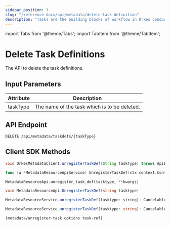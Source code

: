 ```yaml
---
sidebar_position: 3
slug: "/reference-docs/api/metadata/delete-task-definition"
description: "Tasks are the building blocks of workflow in Orkes Conductor. This API is used to delete task definitions in Orkes Conductor."
---
```


import Tabs from '@theme/Tabs';
import TabItem from '@theme/TabItem';

# Delete Task Definitions

The API to delete the task definitions. 

## Input Parameters

| Attribute  | Description                                           |
|------------|-------------------------------------------------------|
| taskType   | The name of the task which is to be deleted. |                                                                                                                                                                                                                                                                                                                                                                                                                                                                                                                                                                                                                                                                                                                                                                                                                                                                                                                                                                                                                                   |

## API Endpoint
```
DELETE /api/metadata/taskdefs/{taskType}
```

## Client SDK Methods

<Tabs>
<TabItem value="Java" label="Java">

```java
void OrkesMetadataClient.unregisterTaskDef(String taskType) throws ApiException
```

</TabItem>
<TabItem value="Go" label="Go">

```go
func (a *MetadataResourceApiService) UnregisterTaskDef(ctx context.Context, tasktype string) (*http.Response, error)
```

</TabItem>
<TabItem value="Python" label="Python">

```python
MetadataResourceApi.unregister_task_def(tasktype, **kwargs)
```

</TabItem>
<TabItem value="CSharp" label="C#">

```csharp
void MetadataResourceApi.UnregisterTaskDef(string tasktype)
```

</TabItem>
<TabItem value="JavaScript" label="JavaScript">

```javascript
MetadataResourceService.unregisterTaskDef(tasktype: string): CancelablePromise<any>
```

</TabItem>
<TabItem value="Typescript" label="Typescript">

```typescript
MetadataResourceService.unregisterTaskDef(tasktype: string): CancelablePromise<any>
```

</TabItem>
<TabItem value="Clojure" label="Clojure">

```clojure
(metadata/unregister-task options task-ref)
```

</TabItem>
</Tabs>
